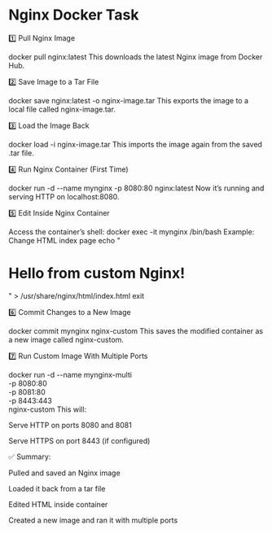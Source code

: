 # Nginx Docker Task

1️⃣ Pull Nginx Image

docker pull nginx:latest
This downloads the latest Nginx image from Docker Hub.

2️⃣ Save Image to a Tar File

docker save nginx:latest -o nginx-image.tar
This exports the image to a local file called nginx-image.tar.

3️⃣ Load the Image Back

docker load -i nginx-image.tar
This imports the image again from the saved .tar file.

4️⃣ Run Nginx Container (First Time)

docker run -d --name mynginx -p 8080:80 nginx:latest
Now it’s running and serving HTTP on localhost:8080.

5️⃣ Edit Inside Nginx Container

Access the container’s shell:
docker exec -it mynginx /bin/bash
Example: Change HTML index page
echo "<h1>Hello from custom Nginx!</h1>" > /usr/share/nginx/html/index.html
exit

6️⃣ Commit Changes to a New Image

docker commit mynginx nginx-custom
This saves the modified container as a new image called nginx-custom.

7️⃣ Run Custom Image With Multiple Ports

docker run -d --name mynginx-multi \
  -p 8080:80 \
  -p 8081:80 \
  -p 8443:443 \
  nginx-custom
This will:

Serve HTTP on ports 8080 and 8081

Serve HTTPS on port 8443 (if configured)

✅ Summary:

Pulled and saved an Nginx image

Loaded it back from a tar file

Edited HTML inside container

Created a new image and ran it with multiple ports


